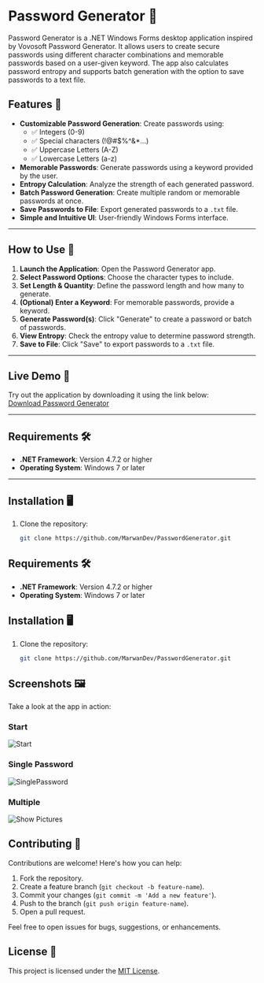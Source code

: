 # Password Generator 🔑

Password Generator is a .NET Windows Forms desktop application inspired by Vovosoft Password Generator. It allows users to create secure passwords using different character combinations and memorable passwords based on a user-given keyword. The app also calculates password entropy and supports batch generation with the option to save passwords to a text file.

## Features 🌟
- **Customizable Password Generation**: Create passwords using:  
  - ✅ Integers (0-9)  
  - ✅ Special characters (!@#$%^&*...)  
  - ✅ Uppercase Letters (A-Z)
  - ✅ Lowercase Letters (a-z) 
- **Memorable Passwords**: Generate passwords using a keyword provided by the user.  
- **Entropy Calculation**: Analyze the strength of each generated password.  
- **Batch Password Generation**: Create multiple random or memorable passwords at once.  
- **Save Passwords to File**: Export generated passwords to a `.txt` file.  
- **Simple and Intuitive UI**: User-friendly Windows Forms interface.

---

## How to Use 📖
1. **Launch the Application**: Open the Password Generator app.  
2. **Select Password Options**: Choose the character types to include.  
3. **Set Length & Quantity**: Define the password length and how many to generate.  
4. **(Optional) Enter a Keyword**: For memorable passwords, provide a keyword.  
5. **Generate Password(s)**: Click "Generate" to create a password or batch of passwords.  
6. **View Entropy**: Check the entropy value to determine password strength.  
7. **Save to File**: Click "Save" to export passwords to a `.txt` file.  

---

## Live Demo 🔗
Try out the application by downloading it using the link below:  
[Download Password Generator](https://drive.google.com/file/d/1cIbyf-pi1KYEphzK858EX2mLtwEbPxYQ/view?usp=sharing)  

---

## Requirements 🛠️
- **.NET Framework**: Version 4.7.2 or higher  
- **Operating System**: Windows 7 or later  

---

## Installation 🖥️
1. Clone the repository:  
   ```bash
   git clone https://github.com/MarwanDev/PasswordGenerator.git


## Requirements 🛠️
- **.NET Framework**: Version 4.7.2 or higher  
- **Operating System**: Windows 7 or later  

## Installation 🖥️
1. Clone the repository:  
   ```bash
   git clone https://github.com/MarwanDev/PasswordGenerator.git

## Screenshots 🖼️
Take a look at the app in action:  

### Start
![Start](Screenshots/Start.JPG)  

### Single Password  
![SinglePassword](Screenshots/SinglePassword.JPG)  

### Multiple  
![Show Pictures](Screenshots/Multiple.JPG)


## Contributing 🤝
Contributions are welcome! Here's how you can help:  
1. Fork the repository.  
2. Create a feature branch (`git checkout -b feature-name`).  
3. Commit your changes (`git commit -m 'Add a new feature'`).  
4. Push to the branch (`git push origin feature-name`).  
5. Open a pull request.  

Feel free to open issues for bugs, suggestions, or enhancements.

## License 📜
This project is licensed under the [MIT License](LICENSE).  
